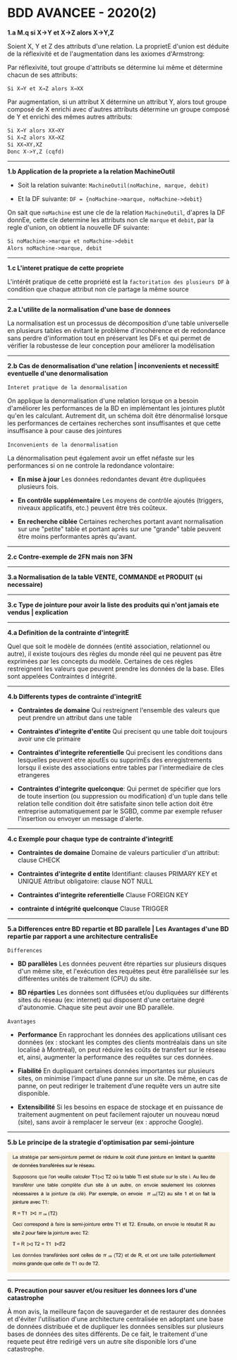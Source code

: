 # BDD AVANCEE - 2020(2)

**1.a M.q si X->Y et X->Z alors X->Y,Z**

Soient X, Y et Z des attributs d'une relation. La proprietE d'union est déduite de la réflexivité et de l'augmentation dans les axiomes d'Armstrong:

Par réflexivité, tout groupe d'attributs se détermine lui même et détermine chacun de ses attributs:
```
Si X→Y et X→Z alors X→XX
```

Par augmentation, si un attribut X détermine un attribut Y, alors tout groupe composé de X enrichi avec d'autres attributs détermine un groupe composé de Y et enrichi des mêmes autres attributs:
```
Si X→Y alors XX→XY
Si X→Z alors XX→XZ 
Si XX→XY,XZ
Donc X->Y,Z (cqfd)
```

---

**1.b Application de la propriete a la relation MachineOutil**
- Soit la relation suivante:
`MachineOutil(noMachine, marque, debit)`

- Et la DF suivante:
`DF = {noMachine->marque, noMachine->debit}`

On sait que `noMachine` est une cle de la relation `MachineOutil`, d'apres la DF donnEe, cette cle determine les attributs non cle `marque` et `debit`, par la regle d'union, on obtient la nouvelle DF suivante:
```
Si noMachine->marque et noMachine->debit
Alors noMachine->marque, debit
```

---

**1.c L'interet pratique de cette propriete**

L'intérêt pratique de cette propriété est la `factoritation des plusieurs DF` à condition que chaque attribut non cle partage la même source

---

**2.a L'utilite de la normalisation d'une base de donnees**

La normalisation est un processus de décomposition d'une table universelle en plusieurs tables en évitant le problème d'incohérence et de redondance sans perdre d'information tout en préservant les DFs et qui permet de vérifier la robustesse de leur conception pour améliorer la modélisation

---

**2.b Cas de denormalisation d'une relation | inconvenients et necessitE eventuelle d'une denormalisation**

`Interet pratique de la denormalisation`

On applique la denormalisation d'une relation lorsque on a besoin d'améliorer les performances de la BD en implémentant les jointures plutôt qu'en les calculant. Autrement dit, un schéma doit être dénormalisé lorsque les performances de certaines recherches sont insuffisantes et que cette insuffisance à pour cause des jointures

`Inconvenients de la denormalisation`

La dénormalisation peut également avoir un effet néfaste sur les performances si on ne controle la redondance volontaire:

- **En mise à jour**
Les données redondantes devant être dupliquées plusieurs fois.

- **En contrôle supplémentaire**
Les moyens de contrôle ajoutés (triggers, niveaux applicatifs, etc.) peuvent être très coûteux.

- **En recherche ciblée**
Certaines recherches portant avant normalisation sur une "petite" table et portant après sur une "grande" table peuvent être moins performantes après qu'avant.

---

**2.c Contre-exemple de 2FN mais non 3FN**



---

**3.a Normalisation de la table VENTE, COMMANDE et PRODUIT (si necessaire)**

---

**3.c Type de jointure pour avoir la liste des produits qui n'ont jamais ete vendus | explication**

---

**4.a Definition de la contrainte d'integritE**

Quel que soit le modèle de données (entité association, relationnel ou autre), il existe toujours des règles du monde réel qui ne peuvent pas être exprimées par les concepts du modèle. Certaines de ces règles restreignent les valeurs que peuvent prendre les données de la base. Elles sont appelées Contraintes d intégrité.

---

**4.b Differents types de contrainte d'integritE**

- **Contraintes de domaine** 
Qui restreignent l'ensemble des valeurs que peut prendre un attribut dans une table 
  
- **Contraintes d'integrite d'entite**
Qui precisent qu une table doit toujours avoir une cle primaire 
  
- **Contraintes d'integrite referentielle**
Qui precisent les conditions dans lesquelles peuvent etre ajoutEs ou supprimEs des enregistrements lorsqu il existe des associations entre tables par l'intermediaire de cles etrangeres
  
- **Contraintes d'integrite quelconque**: 
Qui permet de spécifier que lors de toute insertion (ou suppression ou modification) d'un tuple dans telle relation telle condition doit être satisfaite sinon telle action doit être entreprise automatiquement par le SGBD, comme par exemple refuser l'insertion ou envoyer un message d'alerte.

---

**4.c Exemple pour chaque type de contrainte d'integritE**

- **Contraintes de domaine**
Domaine de valeurs particulier d'un attribut: clause CHECK 

- **Contraintes d'integrite d entite**
Identifiant: clauses PRIMARY KEY et UNIQUE 
Attribut obligatoire: clause NOT NULL 

- **Contraintes d'integrite referentielle**
Clause FOREIGN KEY

- **contrainte d intégrité quelconque**
Clause TRIGGER

---

**5.a Differences entre BD repartie et BD parallele | Les Avantages d'une BD repartie par rapport a une architecture centralisEe**

`Differences`

- **BD parallèles**
Les données peuvent être réparties sur plusieurs disques d'un même site, et l'exécution des requêtes peut être parallélisée sur les différentes unités de traitement (CPU) du site.
 
- **BD réparties**
Les données sont diffusées et/ou dupliquées sur différents sites du réseau (ex: internet) qui disposent d'une certaine degré d'autonomie. Chaque site peut avoir une BD parallèle.

`Avantages`

- **Performance** 
En rapprochant les données des applications utilisant ces données (ex : stockant les comptes des clients montréalais dans un site localisé à Montréal), on peut réduire les coûts de transfert sur le réseau et, ainsi, augmenter la performance des requêtes sur ces données. 

- **Fiabilité**
En dupliquant certaines données importantes sur plusieurs sites, on minimise l’impact d’une panne sur un site. De même, en cas de panne, on peut rediriger le traitement d’une requête vers un autre site disponible. 

- **Extensibilité**
Si les besoins en espace de stockage et en puissance de traitement augmentent on peut facilement rajouter un nouveau nœud (site), sans avoir à remplacer le serveur (ex : approche Google).

---

**5.b Le principe de la strategie d'optimisation par semi-jointure**

![project exemple](../../_RESUME_/m1i-bddAvancee-res-pack/assets/semi-jointure.png)

---

**6. Precaution pour sauver et/ou resituer les donnees lors d'une catastrophe**

À mon avis, la meilleure façon de sauvegarder et de restaurer des données et d'éviter l'utilisation d'une architecture centralisée en adoptant une base de données distribuée et de dupliquer les données sensibles sur plusieurs bases de données des sites différents. De ce fait, le traitement d'une requete peut être redirigé vers un autre site disponible lors d'une catastrophe.
